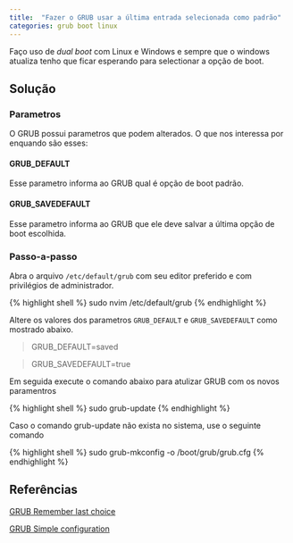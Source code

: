 ```yaml
---
title:  "Fazer o GRUB usar a última entrada selecionada como padrão"
categories: grub boot linux
---
```


Faço uso de _dual boot_ com Linux e Windows e sempre que o windows atualiza tenho que ficar 
esperando para selectionar a opção de boot.

## Solução

### Parametros

O GRUB possui parametros que podem alterados. O que nos interessa por enquando são esses: 

#### GRUB_DEFAULT

Esse parametro informa ao GRUB qual é opção de boot padrão.

#### GRUB_SAVEDEFAULT

Esse parametro informa ao GRUB que ele deve salvar a última opção de boot escolhida.

### Passo-a-passo

Abra o arquivo `/etc/default/grub` com seu editor preferido e com privilégios de administrador.

{% highlight shell %}
sudo nvim /etc/default/grub
{% endhighlight %}

Altere os valores dos parametros `GRUB_DEFAULT` e `GRUB_SAVEDEFAULT` como mostrado abaixo.

> GRUB_DEFAULT=saved

> GRUB_SAVEDEFAULT=true

Em seguida execute o comando abaixo para atulizar GRUB com os novos paramentros

{% highlight shell %}
sudo grub-update
{% endhighlight %}

Caso o comando grub-update não exista no sistema, use o seguinte comando

{% highlight shell %}
sudo grub-mkconfig -o /boot/grub/grub.cfg
{% endhighlight %}

## Referências

[GRUB Remember last choice](https://askubuntu.com/questions/148662/how-to-get-grub2-to-remember-last-choice)

[GRUB Simple configuration](https://www.gnu.org/software/grub/manual/grub/grub.html#Simple-configuration)
